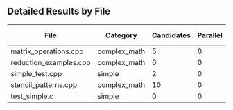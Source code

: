 ## Detailed Results by File

| File | Category | Candidates | Parallel | Success Rate |
|------|----------|------------|----------|--------------|
| matrix_operations.cpp | complex_math | 5 | 0 | 0.0% |
| reduction_examples.cpp | complex_math | 6 | 0 | 0.0% |
| simple_test.cpp | simple | 2 | 0 | 0.0% |
| stencil_patterns.cpp | complex_math | 10 | 0 | 0.0% |
| test_simple.c | simple | 0 | 0 | 0.0% |


